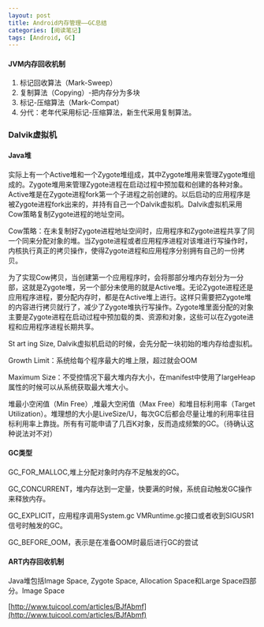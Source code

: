```yaml
---
layout: post
title: Android内存管理——GC总结
categories: [阅读笔记]
tags: [Android, GC]
---
```


#### JVM内存回收机制

1. 标记回收算法（Mark-Sweep）
2. 复制算法（Copying）-把内存分为多块
3. 标记-压缩算法（Mark-Compat）
4. 分代：老年代采用标记-压缩算法，新生代采用复制算法。

### Dalvik虚拟机

#### Java堆

实际上有一个Active堆和一个Zygote堆组成，其中Zygote堆用来管理Zygote堆组成的。Zygote堆用来管理Zygote进程在启动过程中预加载和创建的各种对象。Active堆是在Zygote进程fork第一个子进程之前创建的。以后启动的应用程序是被Zygote进程fork出来的，并持有自己一个Dalvik虚拟机。Dalvik虚拟机采用Cow策略复制Zygote进程的地址空间。

Cow策略：在未复制好Zygote进程地址空间时，应用程序和Zygote进程共享了同一个同来分配对象的堆。当Zygote进程或者应用程序进程对该堆进行写操作时，内核执行真正的拷贝操作，使得Zygote进程和应用程序分别拥有自己的一份拷贝。

为了实现Cow拷贝，当创建第一个应用程序时，会将那部分堆内存划分为一分部，这就是Zygote堆，另一个部分未使用的就是Active堆。无论Zygote进程还是应用程序进程，要分配内存时，都是在Active堆上进行。这样只需要把Zygote堆的内容进行拷贝就行了，减少了Zygote堆执行写操作。Zygote堆里面分配的对象主要是Zygote进程在启动过程中预加载的类、资源和对象，这些可以在Zygote进程和应用程序进程长期共享。

St art ing Size, Dalvik虚拟机启动的时候，会先分配一块初始的堆内存给虚拟机。

Growth Limit：系统给每个程序最大的堆上限，超过就会OOM

Maximum Size：不受控情况下最大堆内存大小，在manifest中使用了largeHeap属性的时候可以从系统获取最大堆大小。

堆最小空闲值（Min Free）,堆最大空闲值（Max Free）和堆目标利用率（Target Utilization）。堆理想的大小是LiveSize/U，每次GC后都会尽量让堆的利用率往目标利用率上靠拢。所有有可能申请了几百K对象，反而造成频繁的GC。（待确认这种说法对不对）

#### GC类型

GC_FOR_MALLOC,堆上分配对象时内存不足触发的GC。

GC_CONCURRENT，堆内存达到一定量，快要满的时候，系统自动触发GC操作来释放内存。

GC_EXPLICIT，应用程序调用System.gc VMRuntime.gc接口或者收到SIGUSR1信号时触发的GC。

GC_BEFORE_OOM，表示是在准备OOM时最后进行GC的尝试


#### ART内存回收机制

Java堆包括Image Space, Zygote Space, Allocation Space和Large Space四部分。Image Space 

[http://www.tuicool.com/articles/BJfAbmf](http://www.tuicool.com/articles/BJfAbmf)


